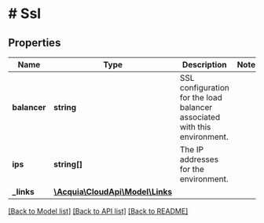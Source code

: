 # # Ssl

## Properties

Name | Type | Description | Notes
------------ | ------------- | ------------- | -------------
**balancer** | **string** | SSL configuration for the load balancer associated with this environment. |
**ips** | **string[]** | The IP addresses for the environment. |
**_links** | [**\Acquia\CloudApi\Model\Links**](Links.md) |  |

[[Back to Model list]](../../README.md#models) [[Back to API list]](../../README.md#endpoints) [[Back to README]](../../README.md)
